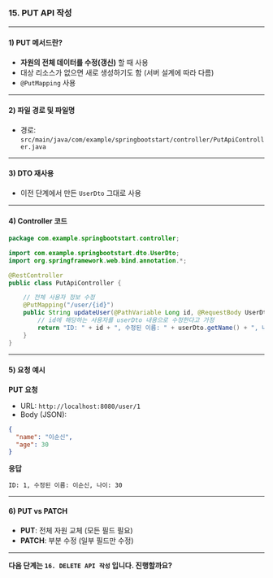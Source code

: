 ### 15. PUT API 작성

---

#### 1) **PUT 메서드란?**

* **자원의 전체 데이터를 수정(갱신)** 할 때 사용
* 대상 리소스가 없으면 새로 생성하기도 함 (서버 설계에 따라 다름)
* `@PutMapping` 사용

---

#### 2) **파일 경로 및 파일명**

* 경로: `src/main/java/com/example/springbootstart/controller/PutApiController.java`

---

#### 3) **DTO 재사용**

* 이전 단계에서 만든 `UserDto` 그대로 사용

---

#### 4) **Controller 코드**

```java
package com.example.springbootstart.controller;

import com.example.springbootstart.dto.UserDto;
import org.springframework.web.bind.annotation.*;

@RestController
public class PutApiController {

    // 전체 사용자 정보 수정
    @PutMapping("/user/{id}")
    public String updateUser(@PathVariable Long id, @RequestBody UserDto userDto) {
        // id에 해당하는 사용자를 userDto 내용으로 수정한다고 가정
        return "ID: " + id + ", 수정된 이름: " + userDto.getName() + ", 나이: " + userDto.getAge();
    }
}
```

---

#### 5) **요청 예시**

**PUT 요청**

* URL: `http://localhost:8080/user/1`
* Body (JSON):

```json
{
  "name": "이순신",
  "age": 30
}
```

**응답**

```
ID: 1, 수정된 이름: 이순신, 나이: 30
```

---

#### 6) **PUT vs PATCH**

* **PUT**: 전체 자원 교체 (모든 필드 필요)
* **PATCH**: 부분 수정 (일부 필드만 수정)

---

**다음 단계는 `16. DELETE API 작성` 입니다. 진행할까요?**
